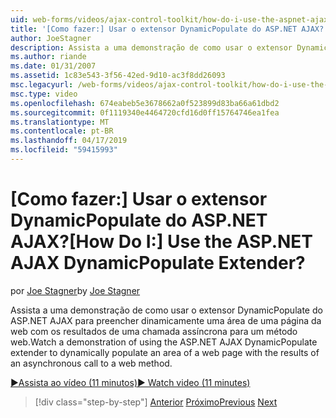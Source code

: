```yaml
---
uid: web-forms/videos/ajax-control-toolkit/how-do-i-use-the-aspnet-ajax-dynamicpopulate-extender
title: '[Como fazer:] Usar o extensor DynamicPopulate do ASP.NET AJAX? | Microsoft Docs'
author: JoeStagner
description: Assista a uma demonstração de como usar o extensor DynamicPopulate do ASP.NET AJAX para preencher dinamicamente uma área de uma página da web com os resultados de uma autoridade de certificação assíncrona...
ms.author: riande
ms.date: 01/31/2007
ms.assetid: 1c83e543-3f56-42ed-9d10-ac3f8dd26093
msc.legacyurl: /web-forms/videos/ajax-control-toolkit/how-do-i-use-the-aspnet-ajax-dynamicpopulate-extender
msc.type: video
ms.openlocfilehash: 674eabeb5e3678662a0f523899d83ba66a61dbd2
ms.sourcegitcommit: 0f1119340e4464720cfd16d0ff15764746ea1fea
ms.translationtype: MT
ms.contentlocale: pt-BR
ms.lasthandoff: 04/17/2019
ms.locfileid: "59415993"
---
```

# <a name="how-do-i-use-the-aspnet-ajax-dynamicpopulate-extender"></a><span data-ttu-id="4c155-104">[Como fazer:] Usar o extensor DynamicPopulate do ASP.NET AJAX?</span><span class="sxs-lookup"><span data-stu-id="4c155-104">[How Do I:] Use the ASP.NET AJAX DynamicPopulate Extender?</span></span>

<span data-ttu-id="4c155-105">por [Joe Stagner](https://github.com/JoeStagner)</span><span class="sxs-lookup"><span data-stu-id="4c155-105">by [Joe Stagner](https://github.com/JoeStagner)</span></span>

<span data-ttu-id="4c155-106">Assista a uma demonstração de como usar o extensor DynamicPopulate do ASP.NET AJAX para preencher dinamicamente uma área de uma página da web com os resultados de uma chamada assíncrona para um método web.</span><span class="sxs-lookup"><span data-stu-id="4c155-106">Watch a demonstration of using the ASP.NET AJAX DynamicPopulate extender to dynamically populate an area of a web page with the results of an asynchronous call to a web method.</span></span>

[<span data-ttu-id="4c155-107">&#9654;Assista ao vídeo (11 minutos)</span><span class="sxs-lookup"><span data-stu-id="4c155-107">&#9654; Watch video (11 minutes)</span></span>](https://channel9.msdn.com/Blogs/ASP-NET-Site-Videos/how-do-i-use-the-aspnet-ajax-dynamicpopulate-extender)

> [!div class="step-by-step"]
> <span data-ttu-id="4c155-108">[Anterior](how-do-i-use-the-aspnet-ajax-draggable-panel-extender.md)
> [Próximo](how-do-i-use-the-aspnet-ajax-filteredtextbox-extender.md)</span><span class="sxs-lookup"><span data-stu-id="4c155-108">[Previous](how-do-i-use-the-aspnet-ajax-draggable-panel-extender.md)
[Next](how-do-i-use-the-aspnet-ajax-filteredtextbox-extender.md)</span></span>
